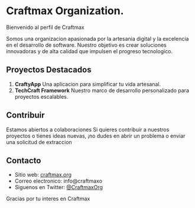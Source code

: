 # Craftmax Organization.

Bienvenido al perfil de Craftmax

Somos una organizacion apasionada por la artesania digital y la excelencia en el desarrollo de software. Nuestro objetivo es crear soluciones innovadoras y de alta calidad que impulsen el progreso tecnologico.

## Proyectos Destacados

1. **CraftyApp** Una aplicacion para simplificar tu vida artesanal.
2. **TechCraft Framework** Nuestro marco de desarrollo personalizado para proyectos escalables.

## Contribuir

Estamos abiertos a colaboraciones Si quieres contribuir a nuestros proyectos o tienes ideas nuevas, ¡no dudes en abrir un problema o enviar una solicitud de extraccion

## Contacto

- Sitio web: [craftmax.org](https://craftmaxo)
- Correo electronico: info@craftmaxo
- Siguenos en Twitter: [@CraftmaxOrg](https://twitter.com/CraftmaxO)

Gracias por tu interes en Craftmax
